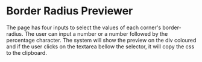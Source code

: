 # Border Radius Previewer
The page has four inputs to select the values of each corner's border-radius. The user can input a number or a number followed by the percentage character. The system will show the preview on the div coloured and if the user clicks on the textarea bellow the selector, it will copy the css to the clipboard.